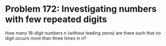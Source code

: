 # Problem 172: Investigating numbers with few repeated digits
How many 18-digit numbers n (without leading zeros) are there such that
no digit occurs more than three times in n?
